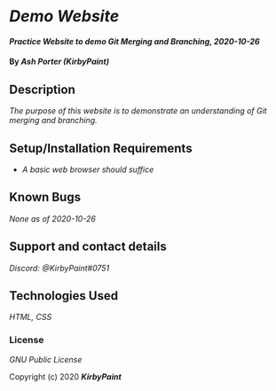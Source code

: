 # _Demo Website_

#### _Practice Website to demo Git Merging and Branching, 2020-10-26_

#### By _**Ash Porter (KirbyPaint)**_

## Description

_The purpose of this website is to demonstrate an understanding of Git merging and branching._

## Setup/Installation Requirements

* _A basic web browser should suffice_

## Known Bugs

_None as of 2020-10-26_

## Support and contact details

_Discord: @KirbyPaint#0751_

## Technologies Used

_HTML, CSS_

### License

*GNU Public License*

Copyright (c) 2020 **_KirbyPaint_**